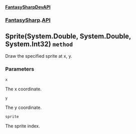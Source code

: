 #### [FantasySharpDevAPI](./FantasySharpDevAPI.md 'FantasySharpDevAPI')
### [FantasySharp](./FantasySharpDevAPI.md#FantasySharp 'FantasySharp').[API](./FantasySharp-API.md 'FantasySharp.API')
## Sprite(System.Double, System.Double, System.Int32) `method`
Draw the specified sprite at x, y.
### Parameters

<a name='FantasySharp-API-Sprite(System-Double-_System-Double-_System-Int32)-x'></a>
`x`

The x coordinate.

<a name='FantasySharp-API-Sprite(System-Double-_System-Double-_System-Int32)-y'></a>
`y`

The y coordinate.

<a name='FantasySharp-API-Sprite(System-Double-_System-Double-_System-Int32)-sprite'></a>
`sprite`

The sprite index.
